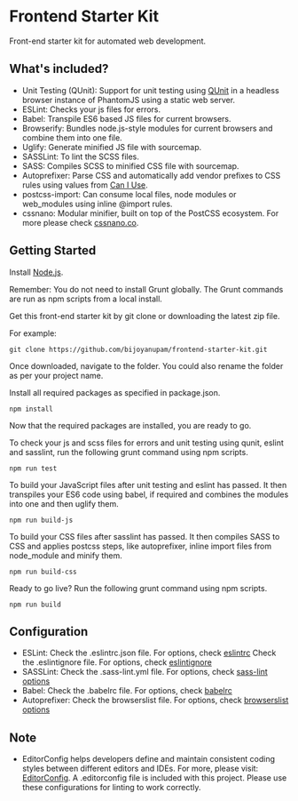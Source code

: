 # Frontend Starter Kit
Front-end starter kit for automated web development.

## What's included?
- Unit Testing (QUnit): Support for unit testing using [QUnit](https://qunitjs.com/) in a headless browser instance of PhantomJS using a static web server.
- ESLint: Checks your js files for errors.
- Babel: Transpile ES6 based JS files for current browsers.
- Browserify: Bundles node.js-style modules for current browsers and combine them into one file.
- Uglify: Generate minified JS file with sourcemap.
- SASSLint: To lint the SCSS files.
- SASS: Compiles SCSS to minified CSS file with sourcemap.
- Autoprefixer: Parse CSS and automatically add vendor prefixes to CSS rules using values from [Can I Use](http://caniuse.com/).
- postcss-import: Can consume local files, node modules or web_modules using inline @import rules.
- cssnano: Modular minifier, built on top of the PostCSS ecosystem. For more please check [cssnano.co](http://cssnano.co).

## Getting Started
Install [Node.js](https://nodejs.org/).

Remember: You do not need to install Grunt globally. The Grunt commands are run as npm scripts from a local install.

Get this front-end starter kit by git clone or downloading the latest zip file.

For example:
```
git clone https://github.com/bijoyanupam/frontend-starter-kit.git
```

Once downloaded, navigate to the folder. You could also rename the folder as per your project name.

Install all required packages as specified in package.json.
```
npm install
```

Now that the required packages are installed, you are ready to go.

To check your js and scss files for errors and unit testing using qunit, eslint and sasslint, run the following grunt command using npm scripts.
```
npm run test
```
To build your JavaScript files after unit testing and eslint has passed. It then transpiles your ES6 code using babel, if required and combines the modules into one and then uglify them.
```
npm run build-js
```

To build your CSS files after sasslint has passed. It then compiles SASS to CSS and applies postcss steps, like autoprefixer, inline import files from node_module and minify them.
```
npm run build-css
```

Ready to go live? Run the following grunt command using npm scripts.
```
npm run build
```

## Configuration
- ESLint: Check the .eslintrc.json file. For options, check [eslintrc](http://eslint.org/docs/user-guide/configuring)
Check the .eslintignore file. For options, check [eslintignore](http://eslint.org/docs/user-guide/configuring#ignoring-files-and-directories)
- SASSLint: Check the .sass-lint.yml file. For options, check [sass-lint options](https://github.com/sasstools/sass-lint/tree/master/docs/rules)
- Babel: Check the .babelrc file. For options, check [babelrc](https://babeljs.io/docs/usage/api/#options)
- Autoprefixer: Check the browserslist file. For options, check [browserslist options](https://github.com/ai/browserslist#config-file)

## Note
- EditorConfig helps developers define and maintain consistent coding styles between different editors and IDEs. For more, please visit: [EditorConfig](http://editorconfig.org/). A .editorconfig file is included with this project. Please use these configurations for linting to work correctly.

